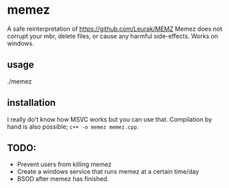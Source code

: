 # memez
A safe reinterpretation of https://github.com/Leurak/MEMZ
Memez does not corrupt your mbr, delete files, or cause any harmful side-effects.
Works on windows.

## usage
./memez

## installation
I really do't know how MSVC works but you can use that.
Compilation by hand is also possible; `c++ -o memez memez.cpp`.

## TODO:
* Prevent users from killing memez
* Create a windows service that runs memez at a certain time/day
* BSOD after memez has finished.
